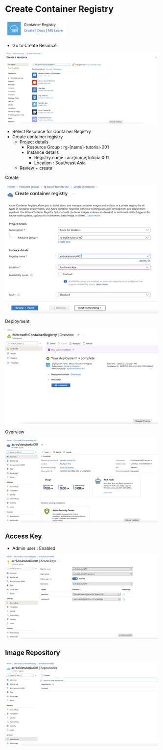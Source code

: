 # Create Container Registry

<img src="../images/4.png" alt="drawing" width="200"/>

- Go to Create Resouce

<img src="../images/3.png" alt="drawing" width="500"/>

- Select Resource for Container Registry
- Create container registry
  - Project details
    - Resource Group : rg-[name]-tutorial-001
    - Instance details
      - Registry name : acr[name]tutorial001
      - Location : Southeast Asia
  - Review + create

Create

<img src="../images/6.png" alt="drawing" width="500"/>

Deployment 

<img src="../images/7.png" alt="drawing" width="500"/>

Overview 

<img src="../images/8.png" alt="drawing" width="500"/>

## Access Key

- Admin user : Enabled

<img src="../images/9.png" alt="drawing" width="500"/>

## Image Repository

<img src="../images/10.png" alt="drawing" width="500"/>